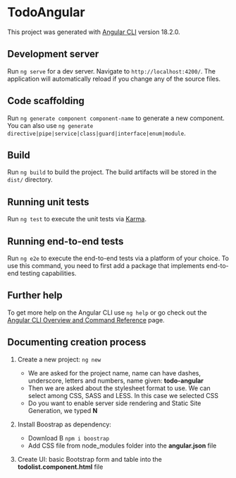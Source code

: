 # TodoAngular

This project was generated with [Angular CLI](https://github.com/angular/angular-cli) version 18.2.0.

## Development server

Run `ng serve` for a dev server. Navigate to `http://localhost:4200/`. The application will automatically reload if you change any of the source files.

## Code scaffolding

Run `ng generate component component-name` to generate a new component. You can also use `ng generate directive|pipe|service|class|guard|interface|enum|module`.

## Build

Run `ng build` to build the project. The build artifacts will be stored in the `dist/` directory.

## Running unit tests

Run `ng test` to execute the unit tests via [Karma](https://karma-runner.github.io).

## Running end-to-end tests

Run `ng e2e` to execute the end-to-end tests via a platform of your choice. To use this command, you need to first add a package that implements end-to-end testing capabilities.

## Further help

To get more help on the Angular CLI use `ng help` or go check out the [Angular CLI Overview and Command Reference](https://angular.dev/tools/cli) page.

## Documenting creation process

1. Create a new project: `ng new`

   - We are asked for the project name, name can have dashes, underscore, letters and numbers, name given: **todo-angular**
   - Then we are asked about the stylesheet format to use. We can select among CSS, SASS and LESS. In this case we selected CSS
   - Do you want to enable server side rendering and Static Site Generation, we typed **N**

2. Install Boostrap as dependency:

   - Download B `npm i boostrap`
   - Add CSS file from node_modules folder into the **angular.json** file

3. Create UI: basic Bootstrap form and table into the **todolist.component.html** file
